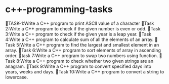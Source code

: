 # c++-programming-tasks
🌟TASK-1:Write a C++ program to print ASCII value of a character
🌟Task 2:Write a C++ program to check if the given number is even or odd.
🌟Task 3:Write a C++ program to check if the given year is a leap year.
🌟Task 4:Write a C++ program to calculate sum of all the elements of an array.
🌟Task 5:Write a C++ program to find the largest and smallest element in an array.
🌟Task 6:Write a C++ program to sort elements of array in ascending order.
🌟task 7:Write a C++ program to swap two numbers using function.
🌟Task 8:Write a C++ program to check whether two given strings are an anagram.
🌟Task 9:Write a C++ program to convert specified days into years, weeks and days.
🌟Task 10:Write a C++ program to convert a string to lowercase.
